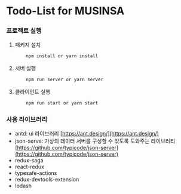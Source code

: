 # Todo-List for MUSINSA

### 프로젝트 실행
1. 패키지 설치
    ```bash
        npm install or yarn install
    ```
2. 서버 실행
    ```bash
        npm run server or yarn server
    ```
3. 클라이언트 실행
    ```bash
        npm run start or yarn start
    ```
### 사용 라이브러리
- antd: ui 라이브러리 [https://ant.design/](https://ant.design/)
- json-serve: 가상의 데이터 서버를 구성할 수 있도록 도와주는 라이브러리 [https://github.com/typicode/json-server](https://github.com/typicode/json-server)
- redux-saga
- react-redux
- typesafe-actions
- redux-devtools-extension
- lodash
